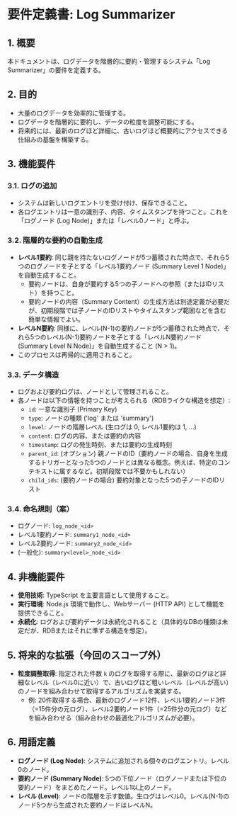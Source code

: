 # 要件定義書: Log Summarizer

## 1. 概要

本ドキュメントは、ログデータを階層的に要約・管理するシステム「Log Summarizer」の要件を定義する。

## 2. 目的

*   大量のログデータを効率的に管理する。
*   ログデータを階層的に要約し、データの粒度を調整可能にする。
*   将来的には、最新のログほど詳細に、古いログほど概要的にアクセスできる仕組みの基盤を構築する。

## 3. 機能要件

### 3.1. ログの追加

*   システムは新しいログエントリを受け付け、保存できること。
*   各ログエントリは一意の識別子、内容、タイムスタンプを持つこと。これを「ログノード (Log Node)」または「レベル0ノード」と呼ぶ。

### 3.2. 階層的な要約の自動生成

*   **レベル1要約**: 同じ親を持たないログノードが5つ蓄積された時点で、それら5つのログノードを子とする「レベル1要約ノード (Summary Level 1 Node)」を自動生成すること。
    *   要約ノードは、自身が要約する5つの子ノードへの参照（またはIDリスト）を持つこと。
    *   要約ノードの内容（Summary Content）の生成方法は別途定義が必要だが、初期段階では子ノードのIDリストやタイムスタンプ範囲などを含む簡単な情報でよい。
*   **レベルN要約**: 同様に、レベル(N-1)の要約ノードが5つ蓄積された時点で、それら5つのレベル(N-1)要約ノードを子とする「レベルN要約ノード (Summary Level N Node)」を自動生成すること (N > 1)。
*   このプロセスは再帰的に適用されること。

### 3.3. データ構造

*   ログおよび要約ログは、ノードとして管理されること。
*   各ノードは以下の情報を持つことが考えられる（RDBライクな構造を想定）:
    *   `id`: 一意な識別子 (Primary Key)
    *   `type`: ノードの種類 ('log' または 'summary')
    *   `level`: ノードの階層レベル (生ログは 0, レベル1要約は 1, ...)
    *   `content`: ログの内容、または要約の内容
    *   `timestamp`: ログの発生時刻、または要約の生成時刻
    *   `parent_id`: (オプション) 親ノードのID（要約ノードの場合、自身を生成するトリガーとなった5つのノードとは異なる概念。例えば、特定のコンテキストに属するなど。初期段階では不要かもしれない）
    *   `child_ids`: (要約ノードの場合) 要約対象となった5つの子ノードのIDリスト

### 3.4. 命名規則（案）

*   ログノード: `log_node_<id>`
*   レベル1要約ノード: `summary1_node_<id>`
*   レベル2要約ノード: `summary2_node_<id>`
*   (一般化): `summary<level>_node_<id>`

## 4. 非機能要件

*   **使用技術**: TypeScript を主要言語として使用すること。
*   **実行環境**: Node.js 環境で動作し、Webサーバー (HTTP API) として機能を提供できること。
*   **永続化**: ログおよび要約データは永続化されること（具体的なDBの種類は未定だが、RDBまたはそれに準ずる構造を想定）。

## 5. 将来的な拡張（今回のスコープ外）

*   **粒度調整取得**: 指定された件数 `k` のログを取得する際に、最新のログほど詳細なレベル（レベル0に近い）で、古いログほど粗いレベル（レベルが高い）のノードを組み合わせて取得するアルゴリズムを実装する。
    *   例: 20件取得する場合、最新のログノード12件、レベル1要約ノード3件（=15件分の元ログ）、レベル2要約ノード1件（=25件分の元ログ）などを組み合わせる（組み合わせの最適化アルゴリズムが必要）。

## 6. 用語定義

*   **ログノード (Log Node)**: システムに追加される個々のログエントリ。レベル0のノード。
*   **要約ノード (Summary Node)**: 5つの下位ノード（ログノードまたは下位の要約ノード）をまとめたノード。レベル1以上のノード。
*   **レベル (Level)**: ノードの階層を示す数値。生ログはレベル0。レベル(N-1)のノード5つから生成された要約ノードはレベルN。
